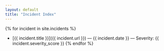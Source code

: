 ```yaml
---
layout: default
title: "Incident Index"
---
```




{% for incident in site.incidents %}
- [{{ incident.title }}]({{ incident.url }}) — {{ incident.date }} — Severity: {{ incident.severity_score }}
{% endfor %}
